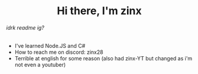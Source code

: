 <h1 align="center">Hi there, I'm zinx</h1>

###### idrk readme ig?

- I've learned Node.JS and C#
- How to reach me on discord: zinx28
- Terrible at english for some reason (also had zinx-YT but changed as i'm not even a youtuber)
